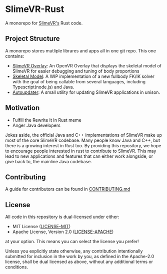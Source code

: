 # SlimeVR-Rust
A monorepo for [SlimeVR's](https://github.com/SlimeVR) Rust code.


## Project Structure
A monorepo stores mutliple librares and apps all in one git repo. This one contains:


* [SlimeVR Overlay](overlay/): An OpenVR Overlay that displays the skeletal model of
  SlimeVR for easier debugging and tuning of body proportions
* [Skeletal Model](skeletal_model/): A WIP implementation of a new fullbody FK/IK solver
  with the goal of being callable from several languages, including Typescript(node.js)
  and Java.
* [Autoupdater](autoupdater/): A small utility for updating SlimeVR applications in unison.

## Motivation
* Fulfill the Rewrite It In Rust meme
* Anger Java developers

Jokes aside, the official Java and C++ implementations of SlimeVR make up most of the
core SlimeVR codebase. Many people know Java and C++, but there is a growing interest
in Rust too. By providing this repository, we hope to encourage people interested in
rust to contribute to SlimeVR. This may lead to new applications and features that can
either work alongside, or give back to, the mainline Java codebase.

## Contributing
A guide for contributors can be found in [CONTRIBUTING.md](CONTRIBUTING.md)


## License
All code in this repository is dual-licensed under either:

- MIT License ([LICENSE-MIT](LICENSE-MIT))
- Apache License, Version 2.0 ([LICENSE-APACHE](LICENSE-APACHE))

at your option. This means you can select the license you prefer!

Unless you explicitly state otherwise, any contribution intentionally submitted for
inclusion in the work by you, as defined in the Apache-2.0 license, shall be dual
licensed as above, without any additional terms or conditions.
